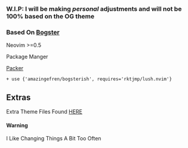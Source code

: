 ### W.I.P: I will be making *personal* adjustments and will not be 100% based on the OG theme
### Based On [Bogster](https://github.com/wojciechkepka/bogster)

Neovim >=0.5

Package Manger

[Packer](https://github.com/wbthomason/packer.nvim)
```
+ use {'amazingefren/bogsterish', requires='rktjmp/lush.nvim'}
```

## Extras
Extra Theme Files Found [HERE](https://github.com/amazingefren/bogsterish-extra)

#### Warning
I Like Changing Things A Bit Too Often 
